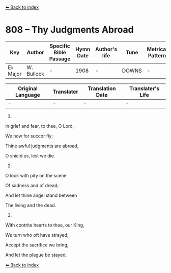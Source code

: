 [⬅️ Back to index](../README.md)

# 808 – Thy Judgments Abroad

Key | Author   | Specific Bible Passage     |Hymn Date |Author's life |Tune |Metrical Pattern   |Composer/Source
-- | --------- | ---------------------------|----------|--------------|-----|-------------------|-------------  
E♭ Major |W. Bullock |- |1908 |- |DOWNS |- |Lowell Mason

Original Language | Translater | Translation Date   | Translater's Life  
----------------- | --------- | --------------------|-------------     
\- |- |- |-




1.

In grief and fear, to thee, O Lord,

We now for succor fly;

Thine awful judgments are abroad,

O shield us, lest we die.



2.

O look with pity on the scene 

Of sadness and of dread;

And let thine angel stand between

The living and the dead.



3.

With contrite hearts to thee, our King,

We turn who oft have strayed;

Accept the sacrifice we bring,

And let the plague be stayed.





[⬅️ Back to index](../README.md)
